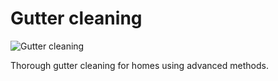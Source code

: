 # Gutter cleaning
![Gutter cleaning](/uploads/gutter.jpg)

Thorough gutter cleaning for homes using advanced methods.
